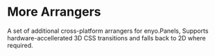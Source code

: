 More Arrangers
==============

A set of additional cross-platform arrangers for enyo.Panels,
Supports hardware-accellerated 3D CSS transitions and falls back to 2D where required.